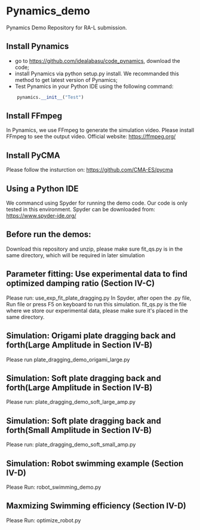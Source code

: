 # Pynamics_demo
Pynamics Demo Repository for RA-L submission. 
## Install Pynamics
* go to https://github.com/idealabasu/code_pynamics, download the code;
* install Pynamics via python setup.py install. We recommanded this method to get latest version of Pynamics;
* Test Pynamics in your Python IDE using the following command:
```python
    pynamics.__init__("Test")
 ```
## Install FFmpeg
In Pynamics, we use FFmpeg to generate the simulation video. Please install FFmpeg to see the output video. Official website: https://ffmpeg.org/
 ## Install PyCMA
Please follow the insturction on: https://github.com/CMA-ES/pycma
## Using a Python IDE
We commancd using Spyder for running the demo code. Our code is only tested in this environment. Spyder can be downloaded from: https://www.spyder-ide.org/
## Before run the demos:
Download this repository and unzip, please make sure fit_qs.py is in the same directory, which will be required in later simulation
## Parameter fitting: Use experimental data to find optimized damping ratio (Section IV-C)
Please run: use_exp_fit_plate_dragging.py  In Spyder, after open the .py file, Run file or press F5 on keyboard to run this simulation.
fit_qs.py is the file where we store our experimental data, please make sure it's placed in the same directory.

## Simulation: Origami plate dragging back and forth(Large Amplitude in Section IV-B)
Please run plate_dragging_demo_origami_large.py

## Simulation: Soft plate dragging back and forth(Large Amplitude in Section IV-B)
Please run: plate_dragging_demo_soft_large_amp.py

## Simulation: Soft plate dragging back and forth(Small Amplitude in Section IV-B)
Please run: plate_dragging_demo_soft_small_amp.py

## Simulation: Robot swimming example (Section IV-D)
Please Run: robot_swimming_demo.py

## Maxmizing Swimming efficiency (Section IV-D)
Please Run: optimize_robot.py
